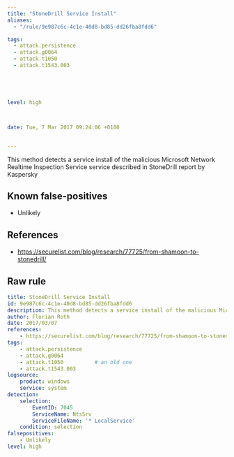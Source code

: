 ```yaml
---
title: "StoneDrill Service Install"
aliases:
  - "/rule/9e987c6c-4c1e-40d8-bd85-dd26fba8fdd6"

tags:
  - attack.persistence
  - attack.g0064
  - attack.t1050
  - attack.t1543.003





level: high



date: Tue, 7 Mar 2017 09:24:06 +0100


---
```


This method detects a service install of the malicious Microsoft Network Realtime Inspection Service service described in StoneDrill report by Kaspersky

<!--more-->


## Known false-positives

* Unlikely



## References

* https://securelist.com/blog/research/77725/from-shamoon-to-stonedrill/


## Raw rule
```yaml
title: StoneDrill Service Install
id: 9e987c6c-4c1e-40d8-bd85-dd26fba8fdd6
description: This method detects a service install of the malicious Microsoft Network Realtime Inspection Service service described in StoneDrill report by Kaspersky
author: Florian Roth
date: 2017/03/07
references:
    - https://securelist.com/blog/research/77725/from-shamoon-to-stonedrill/
tags:
    - attack.persistence
    - attack.g0064
    - attack.t1050          # an old one
    - attack.t1543.003
logsource:
    product: windows
    service: system
detection:
    selection:
        EventID: 7045
        ServiceName: NtsSrv
        ServiceFileName: '* LocalService'
    condition: selection
falsepositives:
    - Unlikely
level: high

```
